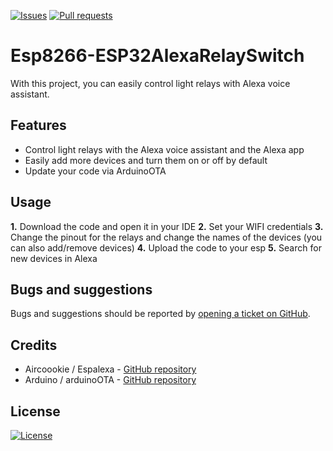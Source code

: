 [![Issues](https://img.shields.io/github/issues/Gaming12846/Esp8266-ESP32AlexaRelaySwitch?label=Issues)](https://github.com/Gaming12846/Esp8266-ESP32AlexaRelaySwitch/issues)
[![Pull requests](https://img.shields.io/github/issues-pr/Gaming12846/Esp8266-ESP32AlexaRelaySwitch?label=Pull%20requests)](https://github.com/Gaming12846/Esp8266-ESP32AlexaRelaySwitch/pulls)

# Esp8266-ESP32AlexaRelaySwitch

With this project, you can easily control light relays with Alexa voice assistant.

## Features

- Control light relays with the Alexa voice assistant and the Alexa app
- Easily add more devices and turn them on or off by default 
- Update your code via ArduinoOTA

## Usage

**1.** Download the code and open it in your IDE
**2.** Set your WIFI credentials
**3.** Change the pinout for the relays and change the names of the devices (you can also add/remove devices)
**4.** Upload the code to your esp
**5.** Search for new devices in Alexa

## Bugs and suggestions

Bugs and suggestions should be reported
by [opening a ticket on GitHub](https://github.com/Gaming12846/Esp8266-ESP32AlexaRelaySwitch/issues).

## Credits
- Aircoookie / Espalexa - [GitHub repository](https://github.com/Aircoookie/Espalexa)
- Arduino / arduinoOTA - [GitHub repository](https://github.com/arduino/arduinoOTA)

## License

[![License](https://img.shields.io/github/license/Gaming12846/Esp8266-ESP32AlexaRelaySwitch?label=License&color=red)](https://github.com/Gaming12846/Esp8266-ESP32AlexaRelaySwitch/blob/main/LICENSE)